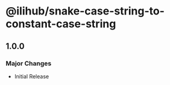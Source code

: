 # @ilihub/snake-case-string-to-constant-case-string

## 1.0.0

### Major Changes

- Initial Release
